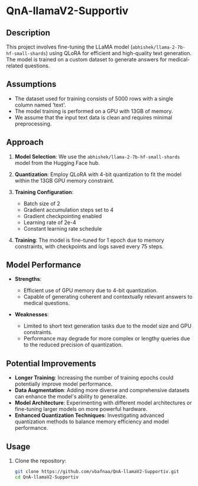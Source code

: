 # QnA-llamaV2-Supportiv

## Description

This project involves fine-tuning the LLaMA model (`abhishek/llama-2-7b-hf-small-shards`) using QLoRA for efficient and high-quality text generation. The model is trained on a custom dataset to generate answers for medical-related questions.

## Assumptions

- The dataset used for training consists of 5000 rows with a single column named 'text'.
- The model training is performed on a GPU with 13GB of memory.
- We assume that the input text data is clean and requires minimal preprocessing.

## Approach

1. **Model Selection**: We use the `abhishek/llama-2-7b-hf-small-shards` model from the Hugging Face hub.
2. **Quantization**: Employ QLoRA with 4-bit quantization to fit the model within the 13GB GPU memory constraint.
3. **Training Configuration**: 
   - Batch size of 2
   - Gradient accumulation steps set to 4
   - Gradient checkpointing enabled
   - Learning rate of 2e-4
   - Constant learning rate schedule

4. **Training**: The model is fine-tuned for 1 epoch due to memory constraints, with checkpoints and logs saved every 75 steps.

## Model Performance

- **Strengths**: 
  - Efficient use of GPU memory due to 4-bit quantization.
  - Capable of generating coherent and contextually relevant answers to medical questions.

- **Weaknesses**: 
  - Limited to short text generation tasks due to the model size and GPU constraints.
  - Performance may degrade for more complex or lengthy queries due to the reduced precision of quantization.

## Potential Improvements

- **Longer Training**: Increasing the number of training epochs could potentially improve model performance.
- **Data Augmentation**: Adding more diverse and comprehensive datasets can enhance the model's ability to generalize.
- **Model Architecture**: Experimenting with different model architectures or fine-tuning larger models on more powerful hardware.
- **Enhanced Quantization Techniques**: Investigating advanced quantization methods to balance memory efficiency and model performance.

## Usage

1. Clone the repository:
   ```bash
   git clone https://github.com/vbafnaa/QnA-llamaV2-Supportiv.git
   cd QnA-llamaV2-Supportiv
